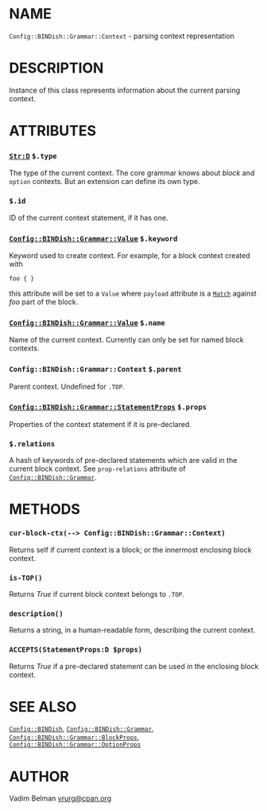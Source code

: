 NAME
====

`Config::BINDish::Grammar::Context` - parsing context representation

DESCRIPTION
===========

Instance of this class represents information about the current parsing context.

ATTRIBUTES
==========

### [`Str:D`](https://docs.raku.org/type/Str) `$.type`

The type of the current context. The core grammar knows about *block* and `option` contexts. But an extension can define its own type.

### `$.id`

ID of the current context statement, if it has one.

### [`Config::BINDish::Grammar::Value`](https://github.com/vrurg/raku-Config-BINDish/blob/v0.0.5/docs/md/Config/BINDish/Grammar/Value.md) `$.keyword`

Keyword used to create context. For example, for a block context created with

    foo { }

this attribute will be set to a `Value` where `payload` attribute is a [`Match`](https://docs.raku.org/type/Match) against *foo* part of the block.

### [`Config::BINDish::Grammar::Value`](https://github.com/vrurg/raku-Config-BINDish/blob/v0.0.5/docs/md/Config/BINDish/Grammar/Value.md) `$.name`

Name of the current context. Currently can only be set for named block contexts.

### `Config::BINDish::Grammar::Context` `$.parent`

Parent context. Undefined for `.TOP`.

### [`Config::BINDish::Grammar::StatementProps`](https://github.com/vrurg/raku-Config-BINDish/blob/v0.0.5/docs/md/Config/BINDish/Grammar/StatementProps.md) `$.props`

Properties of the context statement if it is pre-declared.

### `$.relations`

A hash of keywords of pre-declared statements which are valid in the current block context. See `prop-relations` attribute of [`Config::BINDish::Grammar`](https://github.com/vrurg/raku-Config-BINDish/blob/v0.0.5/docs/md/Config/BINDish/Grammar.md).

METHODS
=======

### `cur-block-ctx(--> Config::BINDish::Grammar::Context)`

Returns self if current context is a block; or the innermost enclosing block context.

### `is-TOP()`

Returns *True* if current block context belongs to `.TOP`.

### `description()`

Returns a string, in a human-readable form, describing the current context.

### `ACCEPTS(StatementProps:D $props)`

Returns *True* if a pre-declared statement can be used in the enclosing block context.

SEE ALSO
========

[`Config::BINDish`](https://github.com/vrurg/raku-Config-BINDish/blob/v0.0.5/docs/md/Config/BINDish.md), [`Config::BINDish::Grammar`](https://github.com/vrurg/raku-Config-BINDish/blob/v0.0.5/docs/md/Config/BINDish/Grammar.md), [`Config::BINDish::Grammar::BlockProps`](https://github.com/vrurg/raku-Config-BINDish/blob/v0.0.5/docs/md/Config/BINDish/Grammar/BlockProps.md), [`Config::BINDish::Grammar::OptionProps`](https://github.com/vrurg/raku-Config-BINDish/blob/v0.0.5/docs/md/Config/BINDish/Grammar/OptionProps.md)

AUTHOR
======

Vadim Belman <vrurg@cpan.org>

